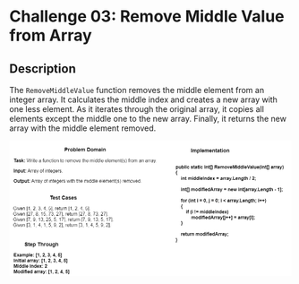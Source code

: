 # Challenge 03: Remove Middle Value from Array

## Description
The `RemoveMiddleValue` function removes the middle element from an integer array. It calculates the middle index and creates a new array with one less element. As it iterates through the original array, it copies all elements except the middle one to the new array. Finally, it returns the new array with the middle element removed.

![Remove Middle Value from Array](./removefromarray.png)